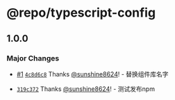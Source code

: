 # @repo/typescript-config

## 1.0.0

### Major Changes

- [#1](https://github.com/sunshine8624/xzl-ui/pull/1) [`4c8d6c8`](https://github.com/sunshine8624/xzl-ui/commit/4c8d6c8d206c3874edd16b15b91b29878d4af1f0) Thanks [@sunshine8624](https://github.com/sunshine8624)! - 替换组件库名字

- [`319c372`](https://github.com/sunshine8624/xzl-ui/commit/319c372bbcd3a0e21c4910f5e93466464d36dc1b) Thanks [@sunshine8624](https://github.com/sunshine8624)! - 测试发布npm
